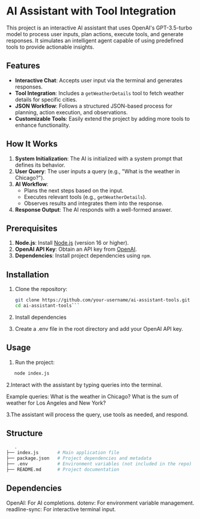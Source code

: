 # AI Assistant with Tool Integration

This project is an interactive AI assistant that uses OpenAI's GPT-3.5-turbo model to process user inputs, plan actions, execute tools, and generate responses. It simulates an intelligent agent capable of using predefined tools to provide actionable insights.

## Features

- **Interactive Chat**: Accepts user input via the terminal and generates responses.
- **Tool Integration**: Includes a `getWeatherDetails` tool to fetch weather details for specific cities.
- **JSON Workflow**: Follows a structured JSON-based process for planning, action execution, and observations.
- **Customizable Tools**: Easily extend the project by adding more tools to enhance functionality.

## How It Works

1. **System Initialization**: The AI is initialized with a system prompt that defines its behavior.
2. **User Query**: The user inputs a query (e.g., "What is the weather in Chicago?").
3. **AI Workflow**:
   - Plans the next steps based on the input.
   - Executes relevant tools (e.g., `getWeatherDetails`).
   - Observes results and integrates them into the response.
4. **Response Output**: The AI responds with a well-formed answer.

## Prerequisites

1. **Node.js**: Install [Node.js](https://nodejs.org/) (version 16 or higher).
2. **OpenAI API Key**: Obtain an API key from [OpenAI](https://platform.openai.com/account/api-keys).
3. **Dependencies**: Install project dependencies using `npm`.

## Installation

1. Clone the repository:
   ```bash
   git clone https://github.com/your-username/ai-assistant-tools.git
   cd ai-assistant-tools```
2. Install dependencies

3. Create a .env file in the root directory and add your OpenAI API key.

## Usage
1. Run the project:
```bash
   node index.js
```
2.Interact with the assistant by typing queries into the terminal.

Example queries:
  What is the weather in Chicago?
  What is the sum of weather for Los Angeles and New York?

3.The assistant will process the query, use tools as needed, and respond.

## Structure
```bash
   .
├── index.js       # Main application file
├── package.json   # Project dependencies and metadata
├── .env           # Environment variables (not included in the repo)
├── README.md      # Project documentation

```

## Dependencies

OpenAI: For AI completions.
dotenv: For environment variable management.
readline-sync: For interactive terminal input.


